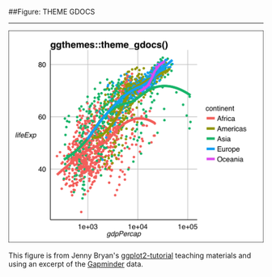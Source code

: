 ##Figure: THEME GDOCS
***
![`0038_theme-gdocs`](0038_theme-gdocs.png)

This figure is from Jenny Bryan's [ggplot2-tutorial](https://github.com/jennybc/ggplot2-tutorial) teaching materials and using an excerpt of the [Gapminder](https://github.com/jennybc/gapminder) data.
